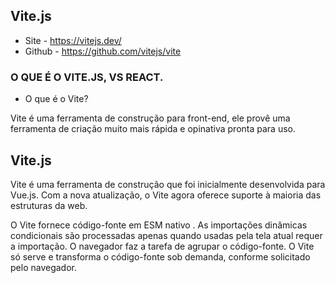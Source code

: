 ## Vite.js
- Site - https://vitejs.dev/
- Github - https://github.com/vitejs/vite


### O QUE É O VITE.JS, VS REACT.
- O que é o Vite?

Vite é uma ferramenta de construção para front-end, ele provê uma 
ferramenta de criação muito mais rápida e opinativa pronta para uso.

## Vite.js

Vite é uma ferramenta de construção que foi inicialmente desenvolvida para Vue.js. Com a nova atualização, o Vite agora oferece suporte à maioria das estruturas da web.

O Vite fornece código-fonte em ESM nativo . As importações dinâmicas condicionais são processadas apenas quando usadas pela tela atual requer a importação. O navegador faz a tarefa de agrupar o código-fonte. O Vite só serve e transforma o código-fonte sob demanda, conforme solicitado pelo navegador.


 